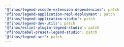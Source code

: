 ```yaml
---
'@finos/legend-vscode-extension-dependencies': patch
'@finos/legend-application-repl-deployment': patch
'@finos/legend-application-studio': patch
'@finos/legend-dev-utils': patch
'@finos/eslint-plugin-legend-studio': patch
'@finos/babel-preset-legend-studio': patch
'@finos/legend-art': patch
---
```

